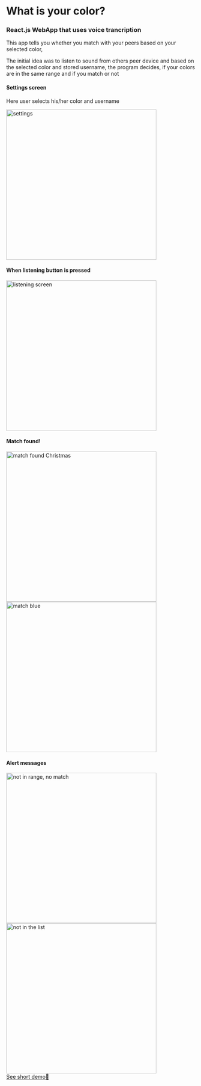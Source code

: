 # What is your color?
<h3>React.js WebApp that uses voice trancription</h3>
<p>This app tells you whether you match with your peers based on your selected color,</p>
<p>The initial idea was to listen to sound from others peer device and based on the selected color and stored username, the program decides, if your colors are in the same range and if you match or not</p>
<div>
<h4>Settings screen</h4>
<p>Here user selects his/her color and username</p>
<img height= "400" alt="settings" src="https://user-images.githubusercontent.com/107802809/232344340-23846329-80a6-4108-bcac-0d1fe34da067.png">
<h4>When listening button is pressed</h4>
<img height= "400" alt="listening screen" src="https://user-images.githubusercontent.com/107802809/232345933-2244ac66-8db3-4e80-b698-93d0ab4aa578.png">
<h4>Match found!</h4>
<img height= "400" alt="match found Christmas" src="https://user-images.githubusercontent.com/107802809/232344429-083597fd-2ab5-484f-ad4b-388faba4bd90.png">
<img height= "400" alt="match blue" src="https://user-images.githubusercontent.com/107802809/232345989-ac04b353-662b-4f53-a85f-e1957ba13749.png">
<h4>Alert messages</h4>
<img height= "400" alt="not in range, no match" src="https://user-images.githubusercontent.com/107802809/232346010-67719266-13fd-4321-95b8-e26c5dafc70a.png">
<img height= "400" alt="not in the list" src="https://user-images.githubusercontent.com/107802809/232346061-69655c6c-950b-4551-96ec-f2772ac62233.png">








<div>
<a href="https://youtu.be/iydcZRLMZIY">See short demo🎥</a> 





